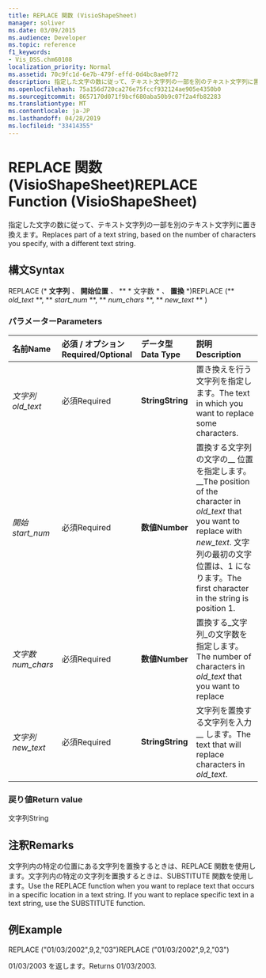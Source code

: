 ```yaml
---
title: REPLACE 関数 (VisioShapeSheet)
manager: soliver
ms.date: 03/09/2015
ms.audience: Developer
ms.topic: reference
f1_keywords:
- Vis_DSS.chm60108
localization_priority: Normal
ms.assetid: 70c9fc1d-6e7b-479f-effd-0d4bc8ae0f72
description: 指定した文字の数に従って、テキスト文字列の一部を別のテキスト文字列に置き換えます。
ms.openlocfilehash: 75a156d720ca276e75fccf932124ae905e4350b0
ms.sourcegitcommit: 8657170d071f9bcf680aba50b9c07f2a4fb82283
ms.translationtype: MT
ms.contentlocale: ja-JP
ms.lasthandoff: 04/28/2019
ms.locfileid: "33414355"
---
```

# <a name="replace-function-visioshapesheet"></a><span data-ttu-id="5f35f-103">REPLACE 関数 (VisioShapeSheet)</span><span class="sxs-lookup"><span data-stu-id="5f35f-103">REPLACE Function (VisioShapeSheet)</span></span>

<span data-ttu-id="5f35f-104">指定した文字の数に従って、テキスト文字列の一部を別のテキスト文字列に置き換えます。</span><span class="sxs-lookup"><span data-stu-id="5f35f-104">Replaces part of a text string, based on the number of characters you specify, with a different text string.</span></span>
  
## <a name="syntax"></a><span data-ttu-id="5f35f-105">構文</span><span class="sxs-lookup"><span data-stu-id="5f35f-105">Syntax</span></span>

<span data-ttu-id="5f35f-106">REPLACE (\* **文字列** *、* **開始位置** *、* \*\* \* 文字数 \* *、* **置換** \*)</span><span class="sxs-lookup"><span data-stu-id="5f35f-106">REPLACE (\*\* *old_text* \*\*, \*\* *start_num* \*\*, \*\* *num_chars* \*\*, \*\* *new_text* \*\* )</span></span> 
  
### <a name="parameters"></a><span data-ttu-id="5f35f-107">パラメーター</span><span class="sxs-lookup"><span data-stu-id="5f35f-107">Parameters</span></span>

|<span data-ttu-id="5f35f-108">**名前**</span><span class="sxs-lookup"><span data-stu-id="5f35f-108">**Name**</span></span>|<span data-ttu-id="5f35f-109">**必須 / オプション**</span><span class="sxs-lookup"><span data-stu-id="5f35f-109">**Required/Optional**</span></span>|<span data-ttu-id="5f35f-110">**データ型**</span><span class="sxs-lookup"><span data-stu-id="5f35f-110">**Data Type**</span></span>|<span data-ttu-id="5f35f-111">**説明**</span><span class="sxs-lookup"><span data-stu-id="5f35f-111">**Description**</span></span>|
|:-----|:-----|:-----|:-----|
| <span data-ttu-id="5f35f-112">_文字列_</span><span class="sxs-lookup"><span data-stu-id="5f35f-112">_old_text_</span></span> <br/> |<span data-ttu-id="5f35f-113">必須</span><span class="sxs-lookup"><span data-stu-id="5f35f-113">Required</span></span>  <br/> |<span data-ttu-id="5f35f-114">**String**</span><span class="sxs-lookup"><span data-stu-id="5f35f-114">**String**</span></span> <br/> |<span data-ttu-id="5f35f-115">置き換えを行う文字列を指定します。</span><span class="sxs-lookup"><span data-stu-id="5f35f-115">The text in which you want to replace some characters.</span></span>  <br/> |
| <span data-ttu-id="5f35f-116">_開始_</span><span class="sxs-lookup"><span data-stu-id="5f35f-116">_start_num_</span></span> <br/> |<span data-ttu-id="5f35f-117">必須</span><span class="sxs-lookup"><span data-stu-id="5f35f-117">Required</span></span>  <br/> |<span data-ttu-id="5f35f-118">**数値**</span><span class="sxs-lookup"><span data-stu-id="5f35f-118">**Number**</span></span> <br/> |<span data-ttu-id="5f35f-119">置換する文字列の文字の__ 位置を指定します。 __</span><span class="sxs-lookup"><span data-stu-id="5f35f-119">The position of the character in  _old_text_ that you want to replace with  _new_text_.</span></span> <span data-ttu-id="5f35f-120">文字列の最初の文字位置は、1 になります。</span><span class="sxs-lookup"><span data-stu-id="5f35f-120">The first character in the string is position 1.</span></span>  <br/> |
| <span data-ttu-id="5f35f-121">_文字数_</span><span class="sxs-lookup"><span data-stu-id="5f35f-121">_num_chars_</span></span> <br/> |<span data-ttu-id="5f35f-122">必須</span><span class="sxs-lookup"><span data-stu-id="5f35f-122">Required</span></span>  <br/> |<span data-ttu-id="5f35f-123">**数値**</span><span class="sxs-lookup"><span data-stu-id="5f35f-123">**Number**</span></span> <br/> |<span data-ttu-id="5f35f-124">置換する_文字列_の文字数を指定します。</span><span class="sxs-lookup"><span data-stu-id="5f35f-124">The number of characters in  _old_text_ that you want to replace</span></span>  <br/> |
| <span data-ttu-id="5f35f-125">_文字列_</span><span class="sxs-lookup"><span data-stu-id="5f35f-125">_new_text_</span></span> <br/> |<span data-ttu-id="5f35f-126">必須</span><span class="sxs-lookup"><span data-stu-id="5f35f-126">Required</span></span>  <br/> |<span data-ttu-id="5f35f-127">**String**</span><span class="sxs-lookup"><span data-stu-id="5f35f-127">**String**</span></span> <br/> |<span data-ttu-id="5f35f-128">文字列を置換する文字列を入力__ します。</span><span class="sxs-lookup"><span data-stu-id="5f35f-128">The text that will replace characters in  _old_text_.</span></span>  <br/> |
   
### <a name="return-value"></a><span data-ttu-id="5f35f-129">戻り値</span><span class="sxs-lookup"><span data-stu-id="5f35f-129">Return value</span></span>

<span data-ttu-id="5f35f-130">文字列</span><span class="sxs-lookup"><span data-stu-id="5f35f-130">String</span></span>
  
## <a name="remarks"></a><span data-ttu-id="5f35f-131">注釈</span><span class="sxs-lookup"><span data-stu-id="5f35f-131">Remarks</span></span>

<span data-ttu-id="5f35f-p102">文字列内の特定の位置にある文字列を置換するときは、REPLACE 関数を使用します。文字列内の特定の文字列を置換するときは、SUBSTITUTE 関数を使用します。</span><span class="sxs-lookup"><span data-stu-id="5f35f-p102">Use the REPLACE function when you want to replace text that occurs in a specific location in a text string. If you want to replace specific text in a text string, use the SUBSTITUTE function.</span></span>
  
## <a name="example"></a><span data-ttu-id="5f35f-134">例</span><span class="sxs-lookup"><span data-stu-id="5f35f-134">Example</span></span>

<span data-ttu-id="5f35f-135">REPLACE ("01/03/2002",9,2,"03")</span><span class="sxs-lookup"><span data-stu-id="5f35f-135">REPLACE ("01/03/2002",9,2,"03")</span></span> 
  
<span data-ttu-id="5f35f-136">01/03/2003 を返します。</span><span class="sxs-lookup"><span data-stu-id="5f35f-136">Returns 01/03/2003.</span></span> 
  


